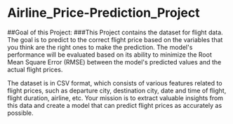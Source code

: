 # Airline_Price-Prediction_Project
##Goal of this Project:
###This Project contains the dataset for flight data. The goal is to predict to the correct flight price based on the variables that you think are the right ones to make the prediction. The model's performance will be evaluated based on its ability to minimize the Root Mean Square Error (RMSE) between the model's predicted values and the actual flight prices.

The dataset is in CSV format, which consists of various features related to flight prices, such as departure city, destination city, date and time of flight, flight duration, airline, etc. Your mission is to extract valuable insights from this data and create a model that can predict flight prices as accurately as possible.
